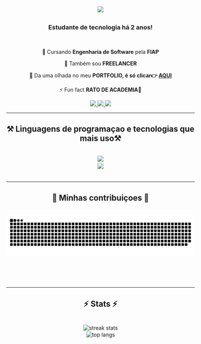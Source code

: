<h1 align="center">
    <img src="https://readme-typing-svg.herokuapp.com/?font=Righteous&size=35&center=true&vCenter=true&width=500&height=70&duration=4000&lines=Olá!+👋;+Eu+sou+o+Matheus+Xavier!;" />
</h1>

<h3 align="center">Estudante de tecnologia há 2 anos!</h3>

<br/>

<div align="center">
 
 🔭 Cursando **Engenharia de Software** pela **FIAP**
 
 🌱 Também sou **FREELANCER**

💬 Da uma olhada no meu **PORTFOLIO, é só clicar👉 [AQUI](https://tinyurl.com/matheusXavier)**

⚡ Fun fact **RATO DE ACADEMIA💪**

 </div>
 
<div align="center"> 
  <a href="mailto:matheusxavi57@gmail.com">
    <img src="https://img.shields.io/badge/Gmail-333333?style=for-the-badge&logo=gmail&logoColor=red" />
  </a>
  <a href="https://www.linkedin.com/in/toledo-matheus/" target="_blank">
    <img src="https://img.shields.io/badge/LinkedIn-0077B5?style=for-the-badge&logo=linkedin&logoColor=white" target="_blank" />
  </a>
  <a href="https://tinyurl.com/matheusXavier" target="_blank">
     <img src="https://img.shields.io/badge/Portfolio-FF5722?style=for-the-badge&logo=todoist&logoColor=white" target="_blank" /> <!-- sqlite, safari, google-chrome are other good icon options -->
  </a>
</div>

 <hr/>
 
<h2 align="center">⚒️ Linguagens de programaçao e tecnologias que mais uso⚒️</h2>
<br/>
<div align="center">
    <img src="https://skillicons.dev/icons?i=react,bootstrap,html,css,vscode,github,figma,git" />
    <br>
    <img src="https://skillicons.dev/icons?i=nodejs,python,javascript,java" /><br>
</div>

<br/>
<hr/>

<div align="center">
  <h2>🐍 Minhas contribuiçoes 🐍</h2>
  <br>
  <img alt="snake eating my contributions" src="https://raw.githubusercontent.com/salesp07/salesp07/output/github-contribution-grid-snake.svg" />
  
  <br/><br/><br/>
</div>

<hr/>

<h2 align="center">⚡ Stats ⚡</h2>
<br>
<div align=center>
  <img width=390 src="https://github-readme-streak-stats-salesp07.vercel.app/?user=matheuswq17&count_private=true&theme=react&border_radius=10" alt="streak stats"/>
  <br/>
  <img width=325 align="center" src="https://github-readme-stats-salesp07.vercel.app/api/top-langs/?username=matheuswq17&hide=HTML&langs_count=9&layout=compact&theme=react&border_radius=10&size_weight=0.5&count_weight=0.5&exclude_repo=github-readme-stats" alt="top langs" />
</div>



